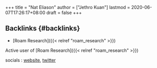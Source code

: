 +++
title = "Nat Eliason"
author = ["Jethro Kuan"]
lastmod = 2020-06-07T17:26:17+08:00
draft = false
+++

## Backlinks {#backlinks}

- [Roam Research]({{< relref "roam_research" >}})

Active user of [Roam Research]({{< relref "roam_research" >}})

socials
: [website](https://www.nateliason.com/), [twitter](https://twitter.com/nateliason)
